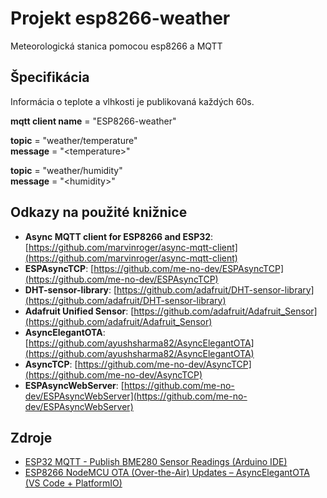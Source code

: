 # Projekt esp8266-weather

Meteorologická stanica pomocou esp8266 a MQTT

## Špecifikácia

Informácia o teplote a vlhkosti je publikovaná každých 60s.

**mqtt client name** = "ESP8266-weather"

**topic** = "weather/temperature"  
**message** = "\<temperature\>"

**topic** = "weather/humidity"  
**message** = "\<humidity\>"

## Odkazy na použité knižnice

- **Async MQTT client for ESP8266 and ESP32**: [https://github.com/marvinroger/async-mqtt-client](https://github.com/marvinroger/async-mqtt-client)
- **ESPAsyncTCP**: [https://github.com/me-no-dev/ESPAsyncTCP](https://github.com/me-no-dev/ESPAsyncTCP)
- **DHT-sensor-library**: [https://github.com/adafruit/DHT-sensor-library](https://github.com/adafruit/DHT-sensor-library)
- **Adafruit Unified Sensor**: [https://github.com/adafruit/Adafruit_Sensor](https://github.com/adafruit/Adafruit_Sensor)
- **AsyncElegantOTA**: [https://github.com/ayushsharma82/AsyncElegantOTA](https://github.com/ayushsharma82/AsyncElegantOTA)
- **AsyncTCP**: [https://github.com/me-no-dev/AsyncTCP](https://github.com/me-no-dev/AsyncTCP)
- **ESPAsyncWebServer**: [https://github.com/me-no-dev/ESPAsyncWebServer](https://github.com/me-no-dev/ESPAsyncWebServer)

## Zdroje

- [ESP32 MQTT - Publish BME280 Sensor Readings (Arduino IDE)](https://randomnerdtutorials.com/esp8266-nodemcu-mqtt-publish-dht11-dht22-arduino/)
- [ESP8266 NodeMCU OTA (Over-the-Air) Updates – AsyncElegantOTA (VS Code + PlatformIO)](https://randomnerdtutorials.com/esp8266-nodemcu-ota-over-the-air-vs-code/)
